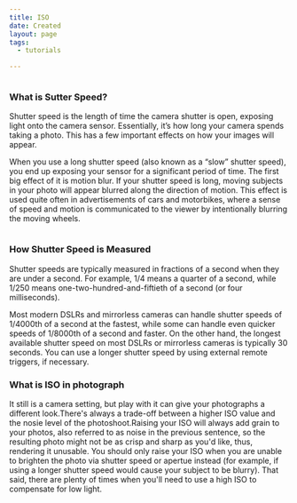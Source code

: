 ```yaml
---
title: ISO
date: Created
layout: page
tags:
  - tutorials

---
```

<!DOCTYPE html>
<html lang="en">
<head>
<meta charset="UTF-8">
<title>Shutter Speed</title>
<link rel="stylesheet" href="https://maxcdn.bootsrapcdn.com/bootstrap/3.4.1/css/bootstrao.min.css">
<link rel="stylesheet" href="style.css">
</head>
<body>

<div class="container">
<div class="description-container">

<img src=/images/iso.jpg alt="" class="img-responsive floating-image right">
<h3>What is Sutter Speed?</h3>
<p>Shutter speed is the length of time the camera shutter is open, exposing light onto the camera sensor. Essentially, it’s how long your camera spends taking a photo. This has a few important effects on how your images will appear.

When you use a long shutter speed (also known as a “slow” shutter speed), you end up exposing your sensor for a significant period of time. The first big effect of it is motion blur. If your shutter speed is long, moving subjects in your photo will appear blurred along the direction of motion. This effect is used quite often in advertisements of cars and motorbikes, where a sense of speed and motion is communicated to the viewer by intentionally blurring the moving wheels.</p>

<img src=/images/iso2.jpg alt="" class="img-responsive floting-image left">
<h3>How Shutter Speed is Measured</h3>
<p>Shutter speeds are typically measured in fractions of a second when they are under a second. For example, 1/4 means a quarter of a second, while 1/250 means one-two-hundred-and-fiftieth of a second (or four milliseconds).

Most modern DSLRs and mirrorless cameras can handle shutter speeds of 1/4000th of a second at the fastest, while some can handle even quicker speeds of 1/8000th of a second and faster. On the other hand, the longest available shutter speed on most DSLRs or mirrorless cameras is typically 30 seconds. You can use a longer shutter speed by using external remote triggers, if necessary.

</p>

<h3>What is ISO in photograph</h3>
<p>It still is a camera setting, but play with it can give your photographs a different look.There's always a trade-off between a higher ISO value and the nosie level of the photoshoot.Raising your ISO will always add grain to your photos, also referred to as noise in the previous sentence, so the resulting photo might not be as crisp and sharp as you'd like, thus, rendering it unusable. You should only raise your ISO when you are unable to brighten the photo via shutter speed or apertue instead (for example, if using a longer shutter speed would cause your subject to be blurry). That said, there are plenty of times when you'll need to use a high ISO to compensate for low light.</p>